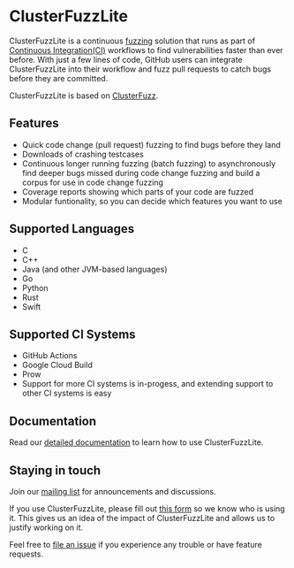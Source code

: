 # ClusterFuzzLite
ClusterFuzzLite is a continuous [fuzzing](https://en.wikipedia.org/wiki/Fuzzing)
solution that runs as part of
[Continuous Integration(CI)](https://en.wikipedia.org/wiki/Continuous_integration)
workflows to find vulnerabilities faster than ever before.
With just a few lines of code, GitHub users can integrate ClusterFuzzLite into
their workflow and fuzz pull requests to catch bugs before they are committed.

ClusterFuzzLite is based on [ClusterFuzz](https://google.github.io/clusterfuzz/).

## Features

- Quick code change (pull request) fuzzing to find bugs before they land
- Downloads of crashing testcases
- Continuous longer running fuzzing (batch fuzzing) to asynchronously find
   deeper bugs missed during code change fuzzing and build a corpus for
   use in code change fuzzing
- Coverage reports showing which parts of your code are fuzzed
- Modular funtionality, so you can decide which features you want to use

## Supported Languages
- C
- C++
- Java (and other JVM-based languages)
- Go
- Python
- Rust
- Swift

## Supported CI Systems
- GitHub Actions
- Google Cloud Build
- Prow
- Support for more CI systems is in-progess, and extending support to other CI
  systems is easy

## Documentation

Read our [detailed documentation](google.github.io/clusterfuzzlite) to learn how
to use ClusterFuzzLite.

## Staying in touch
Join our [mailing list](https://groups.google.com/g/clusterfuzzlite-users) for
announcements and discussions.

If you use ClusterFuzzLite, please fill out [this form](https://docs.google.com/forms/d/e/1FAIpQLSdAKB03YM4HjMwNe1K4T6Yr16OE4lCMj-VzThuUOrZUc3ytWw/viewform?usp=sf_link)
so we know who is using it.
This gives us an idea of the impact of ClusterFuzzLite and allows us to justify
working on it.

Feel free to
[file an issue](https://github.com/google/clusterfuzzlite/issues/new)
if you experience any trouble or have feature requests.
